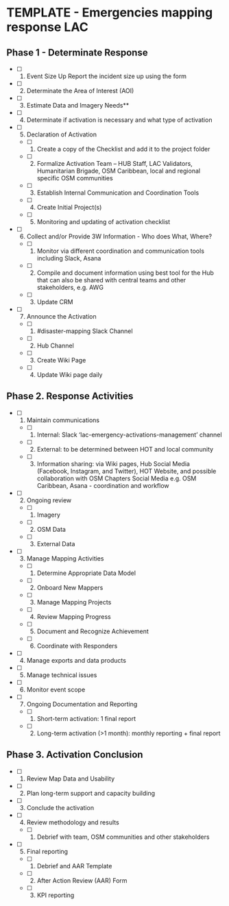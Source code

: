 # TEMPLATE - Emergencies mapping response LAC 


## Phase 1 - Determinate Response
- [ ] 1. Event Size Up
Report the incident size up using the form
- [ ] 2. Determinate the Area of Interest (AOI)
- [ ] 3. Estimate Data and Imagery Needs**
- [ ] 4. Determinate if activation is necessary and what type of activation
- [ ] 5. Declaration of Activation
   - [ ] 1. Create a copy of the Checklist and add it to the project folder
   - [ ] 2. Formalize Activation Team – HUB Staff, LAC Validators, Humanitarian Brigade, OSM Caribbean, local and regional specific OSM communities
   - [ ] 3. Establish Internal Communication and Coordination Tools
   - [ ] 4. Create Initial Project(s)
   - [ ] 5. Monitoring and updating of activation checklist
- [ ] 6. Collect and/or Provide 3W Information - Who does What, Where?
   - [ ] 1. Monitor via different coordination and communication tools including Slack, Asana
   - [ ] 2. Compile and document information using best tool for the Hub that can also be shared with central teams and other stakeholders, e.g. AWG
   - [ ] 3. Update CRM
- [ ] 7. Announce the Activation
   - [ ] 1. #disaster-mapping Slack Channel
   - [ ] 2. Hub Channel
   - [ ] 3. Create Wiki Page
   - [ ] 4. Update Wiki page daily

## Phase 2. Response Activities
- [ ] 1. Maintain communications
   - [ ] 1. Internal: Slack ‘lac-emergency-activations-management’ channel
   - [ ] 2. External: to be determined between HOT and local community 
   - [ ] 3. Information sharing: via Wiki pages, Hub Social Media (Facebook, Instagram, and Twitter), HOT Website, and possible collaboration with OSM Chapters Social Media e.g. OSM Caribbean, Asana - coordination and workflow
- [ ] 2. Ongoing review
   - [ ] 1. Imagery
   - [ ] 2. OSM Data
   - [ ] 3. External Data
- [ ] 3. Manage Mapping Activities
   - [ ] 1. Determine Appropriate Data Model
   - [ ] 2. Onboard New Mappers
   - [ ] 3. Manage Mapping Projects
   - [ ] 4. Review Mapping Progress
   - [ ] 5. Document and Recognize Achievement
   - [ ] 6. Coordinate with Responders
- [ ] 4. Manage exports and data products
- [ ] 5. Manage technical issues
- [ ] 6. Monitor event scope
- [ ] 7. Ongoing Documentation and Reporting
   - [ ] 1. Short-term activation: 1 final report
   - [ ] 2. Long-term activation (>1 month): monthly reporting + final report

## Phase 3. Activation Conclusion
- [ ] 1. Review Map Data and Usability
- [ ] 2. Plan long-term support and capacity building 
- [ ] 3. Conclude the activation
- [ ] 4. Review methodology and results
   - [ ] 1. Debrief with team, OSM communities and other stakeholders
- [ ] 5. Final reporting
   - [ ] 1. Debrief and AAR Template
   - [ ] 2. After Action Review (AAR) Form
   - [ ] 3. KPI reporting